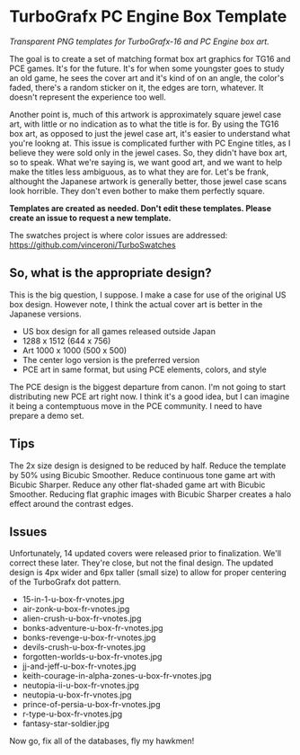 #  TurboGrafx PC Engine Box Template

_Transparent PNG templates for TurboGrafx-16 and PC Engine box art._

The goal is to create a set of matching format box art graphics for TG16 and PCE games. It's for the future. It's for when some youngster goes to study an old game, he sees the cover art and it's kind of on an angle, the color's faded, there's a random sticker on it, the edges are torn, whatever. It doesn't represent the experience too well.

Another point is, much of this artwork is approximately square jewel case art, with little or no indication as to what the title is for. By using the TG16 box art, as opposed to just the jewel case art, it's easier to understand what you're lookng at. This issue is complicated further with PC Engine titles, as I believe they were sold only in the jewel cases. So, they didn't have box art, so to speak.
What we're saying is, we want good art, and we want to help make the titles less ambiguous, as to what they are for.
Let's be frank, althought the Japanese artwork is generally better, those jewel case scans look horrible. They don't even bother to make them perfectly square.

__Templates are created as needed. Don't edit these templates. Please create an issue to request a new template.__

The swatches project is where color issues are addressed:
https://github.com/vinceroni/TurboSwatches

## So, what is the appropriate design?

 This is the big question, I suppose. I make a case for use of the original US box design. However note, I think the actual cover art is better in the Japanese versions.

 * US box design for all games released outside Japan
 * 1288 x 1512 (644 x 756)
 * Art 1000 x 1000 (500 x 500)
 * The center logo version is the preferred version
 * PCE art in same format, but using PCE elements, colors, and style

 The PCE design is the biggest departure from canon. I'm not going to start distributing new PCE art right now.
 I think it's a good idea, but I can imagine it being a contemptuous move in the PCE community. I need to have prepare a demo set.

 ## Tips

 The 2x size design is designed to be reduced by half.
 Reduce the template by 50% using Bicubic Smoother.
 Reduce continuous tone game art with Bicubic Sharper.
 Reduce any other flat-shaded game art with Bicubic Smoother.
 Reducing flat graphic images with Bicubic Sharper creates a halo effect around the contrast edges.

 ## Issues

 Unfortunately, 14 updated covers were released prior to finalization. We'll correct these later. They're close, but not the final design.
 The updated design is 4px wider and 6px taller (small size) to allow for proper centering of the TurboGrafx dot pattern.

* 15-in-1-u-box-fr-vnotes.jpg
* air-zonk-u-box-fr-vnotes.jpg
* alien-crush-u-box-fr-vnotes.jpg
* bonks-adventure-u-box-fr-vnotes.jpg
* bonks-revenge-u-box-fr-vnotes.jpg
* devils-crush-u-box-fr-vnotes.jpg
* forgotten-worlds-u-box-fr-vnotes.jpg
* jj-and-jeff-u-box-fr-vnotes.jpg
* keith-courage-in-alpha-zones-u-box-fr-vnotes.jpg
* neutopia-ii-u-box-fr-vnotes.jpg
* neutopia-u-box-fr-vnotes.jpg
* prince-of-persia-u-box-fr-vnotes.jpg
* r-type-u-box-fr-vnotes.jpg
* fantasy-star-soldier.jpg

Now go, fix all of the databases, fly my hawkmen!
